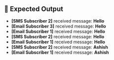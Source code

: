 ## 🧪 Expected Output

- **[SMS Subscriber 2]** received message: **Hello**  
- **[Email Subscriber 3]** received message: **Hello**  
- **[Email Subscriber 1]** received message: **Hello**  
- **[SMS Subscriber 2]** received message: **Hello**  
- **[Email Subscriber 1]** received message: **Hello**  
- **[SMS Subscriber 2]** received message: **Ashish**  
- **[Email Subscriber 1]** received message: **Ashish**  

